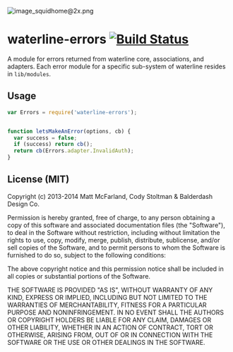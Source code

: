 ![image_squidhome@2x.png](http://i.imgur.com/RIvu9.png)

# waterline-errors [![Build Status](https://travis-ci.org/vanetix/waterline-errors.png?branch=master)](https://travis-ci.org/vanetix/waterline-errors)

A module for errors returned from waterline core, associations, and adapters. Each error module for a specific sub-system of waterline resides in `lib/modules`.

## Usage

```javascript
var Errors = require('waterline-errors');


function letsMakeAnError(options, cb) {
  var success = false;
  if (success) return cb();
  return cb(Errors.adapter.InvalidAuth);
}

```

## License (MIT)

Copyright (c) 2013-2014 Matt McFarland, Cody Stoltman & Balderdash Design Co.

Permission is hereby granted, free of charge, to any person obtaining a copy
of this software and associated documentation files (the "Software"), to deal
in the Software without restriction, including without limitation the rights
to use, copy, modify, merge, publish, distribute, sublicense, and/or sell
copies of the Software, and to permit persons to whom the Software is
furnished to do so, subject to the following conditions:

The above copyright notice and this permission notice shall be included in
all copies or substantial portions of the Software.

THE SOFTWARE IS PROVIDED "AS IS", WITHOUT WARRANTY OF ANY KIND, EXPRESS OR
IMPLIED, INCLUDING BUT NOT LIMITED TO THE WARRANTIES OF MERCHANTABILITY,
FITNESS FOR A PARTICULAR PURPOSE AND NONINFRINGEMENT. IN NO EVENT SHALL THE
AUTHORS OR COPYRIGHT HOLDERS BE LIABLE FOR ANY CLAIM, DAMAGES OR OTHER
LIABILITY, WHETHER IN AN ACTION OF CONTRACT, TORT OR OTHERWISE, ARISING FROM,
OUT OF OR IN CONNECTION WITH THE SOFTWARE OR THE USE OR OTHER DEALINGS IN
THE SOFTWARE.